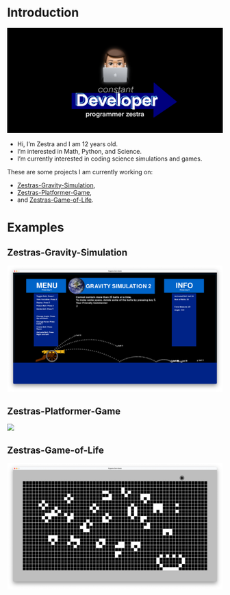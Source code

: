 # Introduction
![](https://github.com/zestra/zestra/blob/main/Untitled_Artwork.png)
 - Hi, I’m Zestra and I am 12 years old.
 - I’m interested in Math, Python, and Science.
 - I’m currently interested in coding science simulations and games.

These are some projects I am currently working on:
 - [Zestras-Gravity-Simulation](https://github.com/zestra/Zestras-Gravity-Simulation),
 - [Zestras-Platformer-Game](https://github.com/zestra/Zestras-Platformer-Game),
 - and [Zestras-Game-of-Life](https://github.com/zestra/Zestras-Game-of-Life).

# Examples

## Zestras-Gravity-Simulation
![](https://github.com/zestra/Interactive-Science-Simulations/blob/main/Gravity%202:%20the%20Cannon/images/6CCB31C9-B72F-41F5-A55E-9C2A1BB3550F.png)

## Zestras-Platformer-Game
![](https://github.com/zestra/Zestras-Platformer-Game/blob/main/Platformer/946B969B-2889-485C-9A0F-87C57D976E5D.png)

## Zestras-Game-of-Life
![](https://github.com/zestra/Zestras-Game-of-Life/blob/main/game/gen2.PNG)

